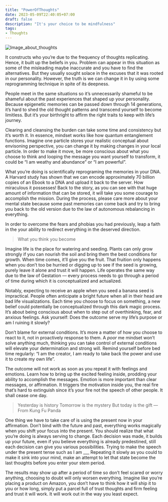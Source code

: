 ```yaml
---
title: "PowerOfThoughts"
date: 2023-05-09T22:40:05+07:00
draft: false
description: "It's your choice to be mindfulness"
tags: 
- Thoughts
--- 
```

![Image_about_thoughts](https://images.unsplash.com/photo-1649601314267-37e28b7a7e0b?ixlib=rb-4.0.3&ixid=MnwxMjA3fDB8MHxwaG90by1wYWdlfHx8fGVufDB8fHx8&auto=format&fit=crop&w=2070&q=80)

It constructs who you’re due to the frequency of thoughts replicating. Hence, it built up the beliefs in you. Problem can appear in this situation as some of the misleading maybe inaccurate and you have to find the alternatives. But they usually sought solace in the excuses that it was rooted in our personality. However, the truth is we can change it in by using some reprogramming technique in spite of its deepness.

People meet in the same situations so it’s unnecessarily shameful to be shameful about the past experiences that shaped up your personality. Because epigenetic memories can be passed down through 14 generations, it’s hard to shed the old thought patterns and transcend yourself to become limitless. But it’s your birthright to affirm the right traits to keep with life’s journey.

Clearing and cleansing the burden can take some time and consistency but it’s worth it. In essence, mindset works like how quantum entanglement functions. Imagine one particle stores your realistic conceptual about envisoning perspective, you can change it by making changes in your local particle. In order to make it move, be more conscious about what you choose to think and looping the message you want yourself to transform, it could be “I am weathy and abundance” or “I am powerful”.

What you’re doing is scientifically reprograming the memories in your DNA. A Harvard study has shown that we can encode approximately 70 billion copies of an Ebook to a DNA and upload it back to the server. How miraculous it possesses! Back to the story, as you can see with that huge amount of information that can be stored, it will take you some courage to accomplish the mission. During the process, please care more about your mental state because some past memories can come back and try to bring you back to the old version due to the law of autonomous rebalancing in everything.

In order to overcome the fears and phobias you had previously, leap a faith in the your ability to redirect everything in the deserved direction.

> What you think you become

Imagine life is the place for watering and seeding. Plants can only grow strongly if you can nourish the soil and bring them the best conditions for growth. When time comes, it’ll give you the fruit. That fruition only happens when you don’t too be hurried or digging up to see if the seed is growing, purely leave it alone and trust it will happen. Life operates the same way due to the law of Gestation — every process needs to go through a period of time during which it is conceptualized and actualized.

Notably, expecting to receive an apple when you seed a banana seed is impractical. People often anticipate a bright future when all in their head are bad life visualizations. Each time you choose to focus on something, a new belief could potentially be conceptualized through this dark magic process. It’s about being conscious about when to step out of overthinking, fear, and anxious feelings. Ask yourself: Does the outcome serve my life’s purpose or am I ruining it slowly?

Don’t blame for external conditions. It’s more a matter of how you choose to react to it, not in proactively response to them. A *poor* me mindset won’t solve anything much, thinking you can take control of external conditions will elevate your determination and strong will. Remind yourself before bed time regularly: “I am the creator, I am ready to take back the power and use it to create my own life”.

The outcome will not work as soon as you repeat it with feelings and emotions. Learn how to bring up the excited feeling inside, prodding your ability to accomplish the messages. Emotion is more important than clear messages, or affirmation. It triggers the motivation inside you, the real fire that’s hard to extinguish since it’s your fire not the speech of other people. It shall cease one day.

> Yesterday is history
> Tomorrow is the mystery
> But today is the gift
> — From Kung Fu Panda

One thing we have to take care of is using the present now in your affirmation. Don’t bind with the future and past, everything works magically when you shift your focus into the present. You should realize that what you’re doing is always serving to change. Each decision was made, it builds up your future, even if you believe everything is already predestined, still each decision can give you various possibilities. Trying to make the speech under the present tense such as I am ___ Repeating it slowly as you could to make it sink into your mind, make an attempt to let that state become the last thoughts before you enter your stem period.

The results may show up after a period of time so don’t feel scared or worry anything, choosing to doubt will only worsen everything. Imagine like you’re placing a product on Amazon, you don’t have to think how it will ship it to you or how long, simply put a parcel full of trust thoughts and firm feeling and trust it will work. It will work out in the way you least expect.